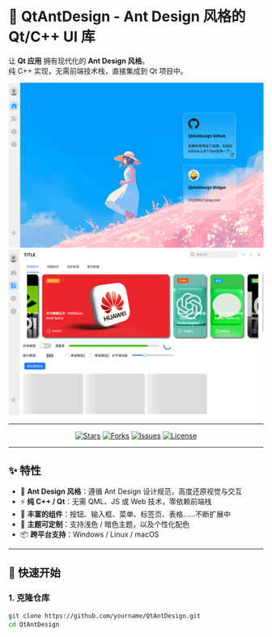 # 🎨 QtAntDesign - Ant Design 风格的 Qt/C++ UI 库

让 **Qt 应用** 拥有现代化的 **Ant Design 风格**。  
纯 C++ 实现，无需前端技术栈，直接集成到 Qt 项目中。  

![screenshot1](QtAntDesign/Imgs/2de03c283bd5b510d2e3f3a7ecf7afeb.png)  
![screenshot2](QtAntDesign/Imgs/6cd14ab521ff52f17253867ba464f844.png)

---

<p align="center">
  <a href="https://github.com/yourname/QtAntDesign/stargazers"><img src="https://img.shields.io/github/stars/yourname/QtAntDesign?style=social" alt="Stars"></a>
  <a href="https://github.com/yourname/QtAntDesign/network/members"><img src="https://img.shields.io/github/forks/yourname/QtAntDesign?style=social" alt="Forks"></a>
  <a href="https://github.com/yourname/QtAntDesign/issues"><img src="https://img.shields.io/github/issues/yourname/QtAntDesign" alt="Issues"></a>
  <a href="https://github.com/yourname/QtAntDesign/blob/main/LICENSE"><img src="https://img.shields.io/github/license/yourname/QtAntDesign" alt="License"></a>
</p>

---

## ✨ 特性
- 🎯 **Ant Design 风格**：遵循 Ant Design 设计规范，高度还原视觉与交互  
- ⚡ **纯 C++ / Qt**：无需 QML、JS 或 Web 技术，零依赖前端栈  
- 🧩 **丰富的组件**：按钮、输入框、菜单、标签页、表格……不断扩展中  
- 🎨 **主题可定制**：支持浅色 / 暗色主题，以及个性化配色  
- 📦 **跨平台支持**：Windows / Linux / macOS

---

## 🚀 快速开始

### 1. 克隆仓库
```bash
git clone https://github.com/yourname/QtAntDesign.git
cd QtAntDesign
